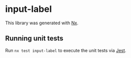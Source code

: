# input-label

This library was generated with [Nx](https://nx.dev).

## Running unit tests

Run `nx test input-label` to execute the unit tests via [Jest](https://jestjs.io).
